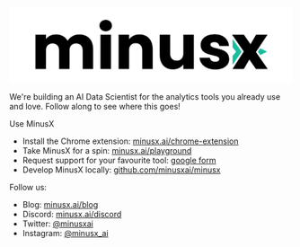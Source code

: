 ![logo](https://raw.githubusercontent.com/minusxai/.github/master/profile/logo_big.png)

We're building an AI Data Scientist for the analytics tools you already use and love.
Follow along to see where this goes!

Use MinusX
- Install the Chrome extension: [minusx.ai/chrome-extension](https://minusx.ai/chrome-extension)
- Take MinusX for a spin: [minusx.ai/playground](https://minusx.ai/playground)
- Request support for your favourite tool: [google form](https://minusx.ai/tool-request)
- Develop MinusX locally: [github.com/minusxai/minusx](https://github.com/minusxai/minusx)


Follow us:
- Blog: [minusx.ai/blog](https://minusx.ai/blog)
- Discord: [minusx.ai/discord](https://minusx.ai/discord)
- Twitter: [@minusxai](https://twitter.com/minusxai)
- Instagram: [@minusx_ai](https://www.instagram.com/minusx_ai/)
